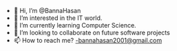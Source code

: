 - 👋 Hi, I’m @BannaHasan
- 👀 I’m interested in the IT world.
- 🌱 I’m currently learning Computer Science.
- 💞️ I’m looking to collaborate on future software projects
- 📫 How to reach me? -bannahasan2001@gmail.com

<!---
BannaHasan/BannaHasan is a ✨ special ✨ repository because its `README.md` (this file) appears on your GitHub profile.
You can click the Preview link to take a look at your changes.
--->
